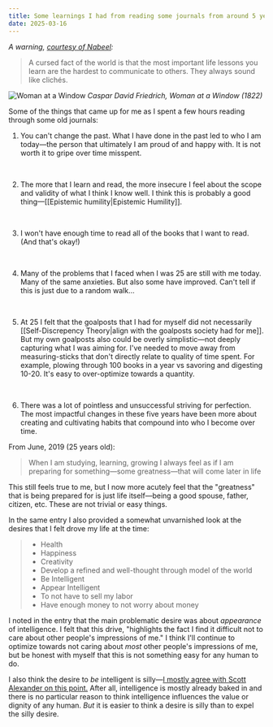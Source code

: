 ```yaml
---
title: Some learnings I had from reading some journals from around 5 years ago
date: 2025-03-16
---
```

*A warning, [courtesy of Nabeel](https://nabeelqu.co/principles):*

>A cursed fact of the world is that the most important life lessons you learn are the hardest to communicate to others. They always sound like clichés. 

![Woman at a Window](https://upload.wikimedia.org/wikipedia/commons/0/0f/Caspar_David_Friedrich_018.jpg)
*Caspar David Friedrich, Woman at a Window (1822)*

Some of the things that came up for me as I spent a few hours reading through some old journals:

1. You can't change the past. What I have done in the past led to who I am today—the person that ultimately I am proud of and happy with. It is not worth it to gripe over time misspent. 
<br>

2. The more that I learn and read, the more insecure I feel about the scope and validity of what I think I know well. I think this is probably a good thing—[[Epistemic humility|Epistemic Humility]].
<br>

3. I won't have enough time to read all of the books that I want to read. (And that's okay!)
<br>

4. Many of the problems that I faced when I was 25 are still with me today. Many of the same anxieties. But also some have improved. Can't tell if this is just due to a random walk...
<br>

5. At 25 I felt that the goalposts that I had for myself did not necessarily [[Self-Discrepency Theory|align with the goalposts society had for me]]. But my own goalposts also could be overly simplistic—not deeply capturing what I was aiming for. I've needed to move away from measuring-sticks that don't directly relate to quality of time spent. For example, plowing through 100 books in a year vs savoring and digesting 10-20. It's easy to over-optimize towards a quantity.
<br>

6. There was a lot of pointless and unsuccessful striving for perfection. The most impactful changes in these five years have been more about creating and cultivating habits that compound into who I become over time. 

From June, 2019 (25 years old):

>When I am studying, learning, growing I always feel as if I am preparing for something—some greatness—that will come later in life

This still feels true to me, but I now more acutely feel that the "greatness" that is being prepared for is just life itself—being a good spouse, father, citizen, etc. These are not trivial or easy things.

In the same entry I also provided a somewhat unvarnished look at the desires that I felt drove my life at the time:

>- Health
>- Happiness
>- Creativity
>- Develop a refined and well-thought through model of the world
>- Be Intelligent
>- Appear Intelligent
>- To not have to sell my labor
>- Have enough money to not worry about money

I noted in the entry that the main problematic desire was about *appearance* of intelligence. I felt that this drive, "highlights the fact I find it difficult not to care about other people's impressions of me." I think I'll continue to optimize towards not caring about *most* other people's impressions of me, but be honest with myself that this is not something easy for any human to do.

I also think the desire to *be* intelligent is silly—[I mostly agree with Scott Alexander on this point.](https://slatestarcodex.com/2015/01/31/the-parable-of-the-talents/) After all, intelligence is mostly already baked in and there is no particular reason to think intelligence influences the value or dignity of any human. *But* it is easier to think a desire is silly than to expel the silly desire.


